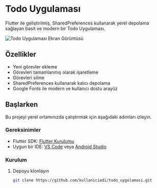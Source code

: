 # Todo Uygulaması

Flutter ile geliştirilmiş, SharedPreferences kullanarak yerel depolama sağlayan basit ve modern bir Todo Uygulaması.

![Todo Uygulaması Ekran Görüntüsü](screenshot.png)

## Özellikler

- Yeni görevler ekleme
- Görevleri tamamlanmış olarak işaretleme
- Görevleri silme
- SharedPreferences kullanarak kalıcı depolama
- Google Fonts ile modern ve kullanıcı dostu arayüz

## Başlarken

Bu projeyi yerel ortamınızda çalıştırmak için aşağıdaki adımları izleyin.

### Gereksinimler

- Flutter SDK: [Flutter Kurulumu](https://flutter.dev/docs/get-started/install)
- Uygun bir IDE: [VS Code](https://code.visualstudio.com/) veya [Android Studio](https://developer.android.com/studio)

### Kurulum

1. Depoyu klonlayın
   ```sh
   git clone https://github.com/kullaniciadi/todo_uygulamasi.git
   ```
